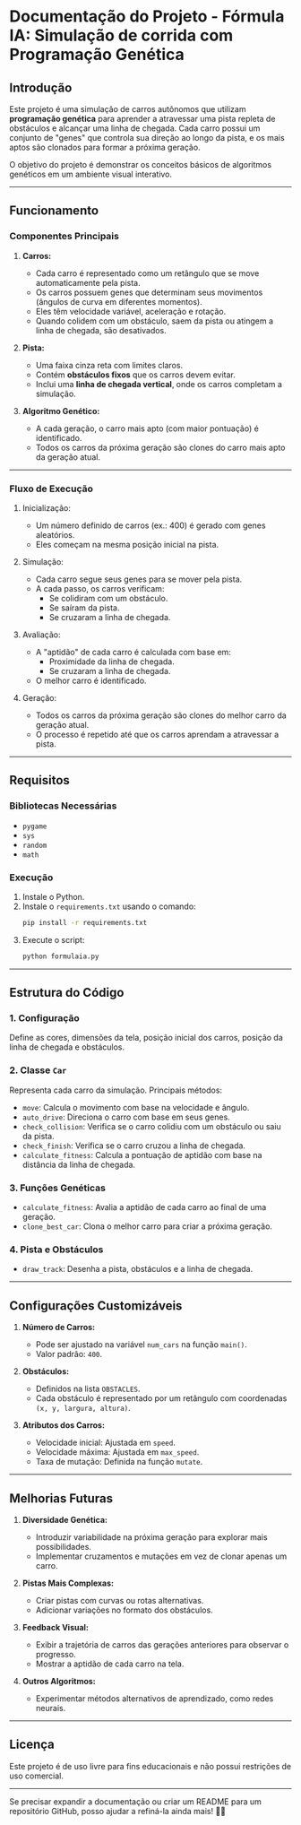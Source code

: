 # **Documentação do Projeto - Fórmula IA: Simulação de corrida com Programação Genética**

## **Introdução**
Este projeto é uma simulação de carros autônomos que utilizam **programação genética** para aprender a atravessar uma pista repleta de obstáculos e alcançar uma linha de chegada. Cada carro possui um conjunto de "genes" que controla sua direção ao longo da pista, e os mais aptos são clonados para formar a próxima geração.

O objetivo do projeto é demonstrar os conceitos básicos de algoritmos genéticos em um ambiente visual interativo.

---

## **Funcionamento**
### **Componentes Principais**
1. **Carros:**
   - Cada carro é representado como um retângulo que se move automaticamente pela pista.
   - Os carros possuem genes que determinam seus movimentos (ângulos de curva em diferentes momentos).
   - Eles têm velocidade variável, aceleração e rotação.
   - Quando colidem com um obstáculo, saem da pista ou atingem a linha de chegada, são desativados.

2. **Pista:**
   - Uma faixa cinza reta com limites claros.
   - Contém **obstáculos fixos** que os carros devem evitar.
   - Inclui uma **linha de chegada vertical**, onde os carros completam a simulação.

3. **Algoritmo Genético:**
   - A cada geração, o carro mais apto (com maior pontuação) é identificado.
   - Todos os carros da próxima geração são clones do carro mais apto da geração atual.

---

### **Fluxo de Execução**
1. Inicialização:
   - Um número definido de carros (ex.: 400) é gerado com genes aleatórios.
   - Eles começam na mesma posição inicial na pista.

2. Simulação:
   - Cada carro segue seus genes para se mover pela pista.
   - A cada passo, os carros verificam:
     - Se colidiram com um obstáculo.
     - Se saíram da pista.
     - Se cruzaram a linha de chegada.

3. Avaliação:
   - A "aptidão" de cada carro é calculada com base em:
     - Proximidade da linha de chegada.
     - Se cruzaram a linha de chegada.
   - O melhor carro é identificado.

4. Geração:
   - Todos os carros da próxima geração são clones do melhor carro da geração atual.
   - O processo é repetido até que os carros aprendam a atravessar a pista.

---

## **Requisitos**
### **Bibliotecas Necessárias**
- `pygame`
- `sys`
- `random`
- `math`

### **Execução**
1. Instale o Python.
2. Instale o `requirements.txt` usando o comando:
   ```bash
   pip install -r requirements.txt
   ```
3. Execute o script:
   ```bash
   python formulaia.py
   ```

---

## **Estrutura do Código**
### **1. Configuração**
Define as cores, dimensões da tela, posição inicial dos carros, posição da linha de chegada e obstáculos.

### **2. Classe `Car`**
Representa cada carro da simulação. Principais métodos:
- `move`: Calcula o movimento com base na velocidade e ângulo.
- `auto_drive`: Direciona o carro com base em seus genes.
- `check_collision`: Verifica se o carro colidiu com um obstáculo ou saiu da pista.
- `check_finish`: Verifica se o carro cruzou a linha de chegada.
- `calculate_fitness`: Calcula a pontuação de aptidão com base na distância da linha de chegada.

### **3. Funções Genéticas**
- `calculate_fitness`: Avalia a aptidão de cada carro ao final de uma geração.
- `clone_best_car`: Clona o melhor carro para criar a próxima geração.

### **4. Pista e Obstáculos**
- `draw_track`: Desenha a pista, obstáculos e a linha de chegada.

---

## **Configurações Customizáveis**
1. **Número de Carros:**
   - Pode ser ajustado na variável `num_cars` na função `main()`.
   - Valor padrão: `400`.

2. **Obstáculos:**
   - Definidos na lista `OBSTACLES`.
   - Cada obstáculo é representado por um retângulo com coordenadas `(x, y, largura, altura)`.

3. **Atributos dos Carros:**
   - Velocidade inicial: Ajustada em `speed`.
   - Velocidade máxima: Ajustada em `max_speed`.
   - Taxa de mutação: Definida na função `mutate`.

---

## **Melhorias Futuras**
1. **Diversidade Genética:**
   - Introduzir variabilidade na próxima geração para explorar mais possibilidades.
   - Implementar cruzamentos e mutações em vez de clonar apenas um carro.

2. **Pistas Mais Complexas:**
   - Criar pistas com curvas ou rotas alternativas.
   - Adicionar variações no formato dos obstáculos.

3. **Feedback Visual:**
   - Exibir a trajetória de carros das gerações anteriores para observar o progresso.
   - Mostrar a aptidão de cada carro na tela.

4. **Outros Algoritmos:**
   - Experimentar métodos alternativos de aprendizado, como redes neurais.

---

## **Licença**
Este projeto é de uso livre para fins educacionais e não possui restrições de uso comercial. 

---

Se precisar expandir a documentação ou criar um README para um repositório GitHub, posso ajudar a refiná-la ainda mais! 🚗✨
